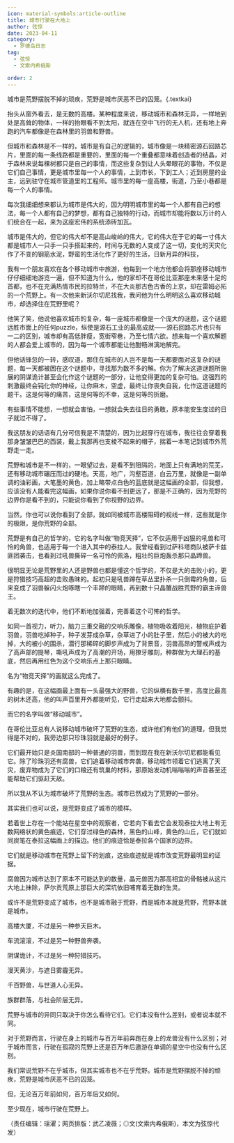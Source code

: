 ```yaml
---
icon: material-symbols:article-outline
title: 城市行驶在大地上
author: 弦惊
date: 2023-04-11
category:
  - 罗德岛日志
tag:
  - 弦惊
  - 文索内希俄斯

order: 2
---
```


城市是荒野摆脱不掉的顽疾，荒野是城市厌恶不已的囚笼。{.textkai}

<!-- more -->

抬头从窗外看去，是无数的高楼。某种程度来说，移动城市和森林无异，一样地到处是高耸的物体，一样的抬眼看不到太阳，就连在空中飞行的无人机，还有地上奔跑的汽车都像是在森林里的羽兽和野兽。

但城市和森林是不一样的，城市是有自己的逻辑的，城市像是一块精密源石回路芯片，里面的每一条线路都是重要的，里面的每一个重叠都意味着创造者的结晶，对于森林来说每棵树都只是自己的事情，而这些复杂到让人头晕眼花的事物，不仅是它们自己事情，更是城市里每一个人的事情，上到市长，下到工人；近到房屋的业主，远到驻守在城市管道里的工程师。城市里的每一座高楼，街道，乃至小巷都是每一个人的事情。

每次我细细想来都认为城市是伟大的，因为明明城市里的每一个人都有自己的想法，每一个人都有自己的梦想，都有自己独特的行动，而城市却能将数以万计的人们统合在一起，来为这座宏伟的系统添砖加瓦。

城市是伟大的，但它的伟大却不是高山峻岭的伟大，它的伟大在于它的每一寸伟大都是城市人一只手一只手搭起来的，时间与无数的人变成了这一切，变化的天灾化作了不变的钢筋水泥，野蛮的生活化作了更好的生活，日新月异的科技，

我有一个朋友喜欢在各个移动城市中旅游，他每到一个地方他都会将那座移动城市仔仔细细地游览一遍，但不知道为什么，他的家却不在哥伦比亚那座未来感十足的首都，也不在充满热情市民的拉特兰，不在大炎那古色古香的上京，却在雷姆必拓的一个荒野上。有一次他来新沃尔切尼找我，我问他为什么明明这么喜欢移动城市，却选择住在荒野里呢？

他笑了笑，他说他喜欢城市的复杂，每一座城市都像是一个庞大的谜题，这个谜题远胜市面上的任何puzzle，纵使是源石工业的最高成就——源石回路芯片也只有一二的区别，城市却有高低胖瘦，宽街窄巷，乃至七情六欲。想来每一个喜欢解题的人都会爱上城市的，因为每一个城市都能让他酣畅淋漓地解完。

但他话锋忽的一转，感叹道，那住在城市的人岂不是每一天都要面对这复杂的谜题，每一天都被困在这个谜题中，寻找那为数不多的解。你为了解决这道谜题所施展的阴谋诡计甚至会化作这个谜题的一部分，让他变得更加的复杂可怕。这强烈的刺激最终会钝化你的神经，让你麻木，空虚，最终让你丧失自我，化作这道谜题的题干。这是何等的痛苦，这是何等的不幸，这是何等的折磨。

有些事情不能想，一想就会害怕，一想就会失去往日的勇敢，原本能安生度过的日子就过不得了。

我这朋友的话语有几分可信我是不清楚的，因为比起穿行在城市，我往往会穿着我那身皱皱巴巴的西装，戴上我那再也支棱不起来的帽子，揣着一本笔记到城市外荒野走一走。

荒野和城市是不一样的，一眼望过去，是看不到阻隔的，地面上只有满地的荒芜，还有移动城市碾压而过的硬地。天高，地广，沟壑百道，白云万里，就像是一副单调的油彩画，大笔墨的黄色，加上略带点白色的蓝底就是这幅画的全部，但我想，应该没有人能看完这幅画，如果你说你看不到更远了，那是不正确的，因为荒野的边界你是看不到的，只能说你看到了你视野的边界。

当然，你也可以说你看到了全部，就如同被城市高楼阻碍的视线一样，这些就是你的极限，是你荒野的全部。

荒野是有自己的哲学的，它的名字叫做“物竞天择”，它不仅适用于凶狠的吼兽和可怜的角兽，也适用于每一个进入其中的泰拉人。我曾经看到过萨科塔商队被萨卡兹匪团袭击，也看到过吼兽撕碎一名可怜的佩洛，粗壮的巨炮轰杀那只晶蹄兽。

很明显无论是荒野里的人还是野兽也都是懂这个哲学的，不仅是大的击败小的，更是狩猎技巧高超的击败愚昧的。起初只是吼兽蹲在草丛里扑杀一只倒霉的角兽，后来变成了羽兽躲闪火炮啄瞎一个丰蹄的眼睛，再到数十只晶蟹战胜荒野的霸主谛兽王。

着无数次的迭代中，他们不断地加强着，完善着这个可怖的哲学。

如同一首视力，听力，脑力三重交融的交响乐雕像，植物吸收着阳光，植物庇护着羽兽，羽兽吃掉种子，种子发芽成杂草，杂草进了小的肚子里，然后小的被大的吃掉，大的被小的围杀，潜行那稀碎的脚步声成为了背景音，羽兽高昂的警戒声成为了高声部的提琴，嘶吼声成为了高潮的开场，用獠牙雕刻，种群做为大理石的基底，然后再用红色为这个交响乐点上那只眼睛。

名为“物竞天择”的画就这么完成了。

有趣的是，在这幅画最上面有一头最强大的野兽，它的纵横有数千里，高度比最高的树木还高，他的叫声百里开外都能听见，它行走起来大地都会颤抖。

而它的名字叫做“移动城市”。

在哥伦比亚总有人说移动城市破坏了荒野的生态，或许他们有他们的道理，但我觉得是不对的，我旁边那只珍珠羽就是最好的例子。

它们最开始只是炎国南部的一种普通的羽兽，而到现在我在新沃尔切尼都能看见它。除了珍珠羽还有腐兽，它们追着移动城市奔袭，移动城市领着它们逃离了天灾，废弃物成为了它们的口粮还有筑巢的材料，那原始发动机嗡嗡嗡的声音甚至还能帮助它们驱赶天敌。

所以我从不认为城市破坏了荒野的生态。城市已然成为了荒野的一部分。

其实我们也可以说，是荒野变成了城市的模样。

若着世上存在一个能站在星空中的观察者，它若向下看去它会发现泰拉大地上有无数网络状的黄色痕迹，它们穿过绿色的森林，黑色的山峰，黄色的山丘，它们就如同炭笔在泰拉这幅画上的描边。他们的痕迹恰是泰拉各个国家的边界。

它们就是移动城市在荒野上留下的划痕，这些痕迹就是城市改变荒野最明显的证据。

腐兽因为城市达到了原本不可能达到的数量，晶元兽因为那高相宜的骨骼被从这片大地上抹除，萨尔贡荒原上那巨大的深坑依旧哺育着无数的生灵。

或许不是荒野变成了城市，也不是城市融于荒野，而是城市本就是荒野，荒野本就是城市。

高楼大厦，不过是另一种参天巨木。

车流滚滚，不过是另一种野兽奔袭。

阴谋诡计，不过是另一种狩猎技巧。

漫天黄沙，与遮日雾霾无异。

千百野兽，与世道人心无异。

族群群落，与社会阶层无异。

荒野与城市的异同只取决于你怎么看待它们。它们本没有什么差别，或者说本就不同。

对于荒野而言，行驶在身上的城市与百万年前奔跑在身上的龙兽没有什么区别；对于城市而言，行驶在孤寂的荒野上还是百万年后遨游在单调的星空中也没有什么区别。

我们常说荒野不在乎城市，但其实城市也不在乎荒野。城市是荒野摆脱不掉的顽疾，荒野是城市厌恶不已的囚笼。

但，无论百万年前如何，百万年后又如何。

至少现在，城市行驶在荒野上。<eod />

（责任编辑：瑶濯；网页排版：武乙凌薇；◎文(文索内希俄斯)，本文为弦惊代发）

<FakeAds />